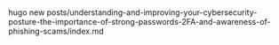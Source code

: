 # 

hugo new posts/understanding-and-improving-your-cybersecurity-posture-the-importance-of-strong-passwords-2FA-and-awareness-of-phishing-scams/index.md


